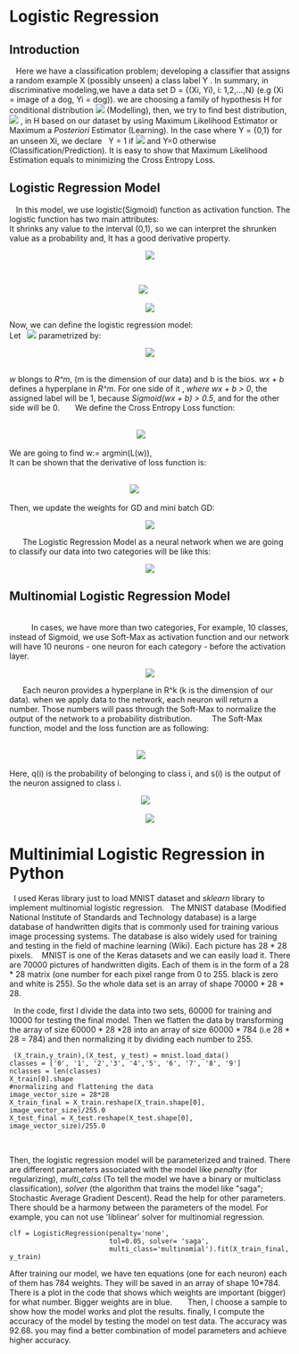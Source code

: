 # Logistic Regression
   ## Introduction 
   
&nbsp;&nbsp; Here we have a classification problem; developing a classifier that assigns a random example X (possibly unseen) a class label
Y . In summary, in discriminative modeling,we have a data set D = {(Xi, Yi), i: 1,2,...,N} (e.g (Xi = image of a dog, Yi = dog)). we are choosing a family of hypothesis H for conditional distribution ![](images/cond.jpg) (Modelling), then, we try to find best distribution, ![](images/cond2.png) , in H based on our dataset by using Maximum Likelihood Estimator or Maximum a *Posteriori* Estimator (Learning). In the case where Y = {0,1} for an unseen Xi, we declare   Y = 1 if ![](images/pred1.png) and Y=0 otherwise (Classification/Prediction). It is easy to show that Maximum Likelihood Estimation equals to minimizing the Cross Entropy Loss.
## Logistic Regression Model
&nbsp;&nbsp; In this model, we use logistic(Sigmoid) function as activation function. The logistic function has two main attributes:<br/>
It shrinks any value to the interval (0,1), so we can interpret the shrunken value as a probability and, It has a good derivative property.

<p align="center"><img src = "images/Sigmoid.png">

 <p align="center"><img src="images/plotSig.png">
    
  <p align="center"><img src="images/SigDeriv.png">

Now, we can define the logistic regression model: <br/>
Let   <img src="images/HCond.png"> parametrized by:<br/>
 <p align="center"><img src="images/hypParam.png"><br/>
     
<br/> 
    
*w* blongs to *R^m*, (m is the dimension of our data) and b is the bios. *wx + b* defines a hyperplane in *R^m*. For one side of it , *where wx + b > 0*, the assigned
label will be 1, because *Sigmoid(wx + b) > 0.5*, and for the other side will be 0.
     
We define the Cross Entropy Loss function:<br/>
 <p align="center"><img src="images/CrossEntLoss.png">
     
 <br/>

We are going to find w:= argmin(L(w)),<br/>
It can be shown that the derivative of loss function is:<br/>
  <p align="center"><img src="images/CrossLossDRV.png">
        
     
     
Then, we update the weights for GD and mini batch GD: 
<p align="center"><img src="images/WupGd.png">

      
The Logistic Regression Model as a neural network when we are going to classify our data into two categories will be like this:
     <p align="center"><img src="images/LogisticModel.png">
## Multinomial Logistic Regression Model 
<br/>        
&nbsp;&nbsp;In cases, we have more than two categories, For example, 10 classes, instead of Sigmoid, we use Soft-Max as activation function and our network will have 10 neurons - one neuron for each category - before the activation layer.
   <p align="center"><img src="images/MultiReg.bmp">

      
Each neuron provides a hyperplane in R^k (k is the dimension of our data). when we apply data to the network, each neuron will return a number. Those numbers will pass through the Soft-Max to normalize the output of the network to a probability distribution. 
       
The Soft-Max function, model and the loss function are as following:<br/>
    
 <p align="center"><img src="images/SoftMaxFunc.bmp">   
      

Here, q(i) is the probability of belonging to class i, and s(i) is the output of the neuron assigned to class i.
      
   <p align="center"><img src="images/MultiModel.bmp">
   <p align="center"><img src="images/MultiLoss.bmp"><br/>

      
      
      
      
      
      
      

# Multinimial Logistic Regression in Python
&nbsp;&nbsp;I used Keras library just to load MNIST dataset and *sklearn* library to implement multinomial logistic regression.
  The MNIST database (Modified National Institute of Standards and Technology database) is a large database of handwritten digits that is commonly used for training various image processing systems. The database is also widely used for training and testing in the field of machine learning (Wiki). Each picture has 28 * 28 pixels. 
   MNIST is one of the Keras datasets and we can easily load it. There are 70000 pictures of handwritten digits. Each of them is in the form of a 28 * 28 matrix (one number for each pixel range from 0 to 255. black is zero and white is 255). So the whole data set is an array of shape 70000 * 28 * 28. 

&nbsp;&nbsp;In the code, first I divide the data into two sets, 60000 for training and 10000 for testing the final model. Then we flatten the data by transforming the array of size 60000 * 28 *28 into an array of size 60000 * 784 (i.e 28 * 28 = 784) and then normalizing it by dividing each number to 255. <br/>
```
 (X_train,y_train),(X_test, y_test) = mnist.load_data()
classes = ['0', '1', '2','3', '4','5', '6', '7', '8', '9']
nclasses = len(classes)
X_train[0].shape
#normalizing and flattening the data
image_vector_size = 28*28
X_train_final = X_train.reshape(X_train.shape[0], image_vector_size)/255.0
X_test_final = X_test.reshape(X_test.shape[0], image_vector_size)/255.0
```
<br/>
      

Then, the logistic regression model will be parameterized and trained. There are different parameters associated with the model like *penalty* (for regularizing),
*multi_calss* (To tell the model we have a binary or multiclass classification), *solver* (the algorithm that trains the model like "saga"; Stochastic Average Gradient
Descent). Read the help for other parameters. There should be a harmony between the parameters of the model. For example, you can not use 'liblinear' solver for
multinomial regression. 
```
clf = LogisticRegression(penalty='none', 
                         tol=0.05, solver= 'saga',
                         multi_class='multinomial').fit(X_train_final, y_train)
```

After training our model, we have ten equations (one for each neuron) each of them has 784 weights. They will be saved in an array of shape 10*784. There is a plot in
the code that shows which weights are important (bigger) for what number. Bigger weights are in blue.
      
Then, I choose a sample to show how the model works and plot the results. finally, I compute the accuracy of the model by testing the model on test data. The accuracy
was 92.68. you may find a better combination of model parameters and achieve higher accuracy. 
 
